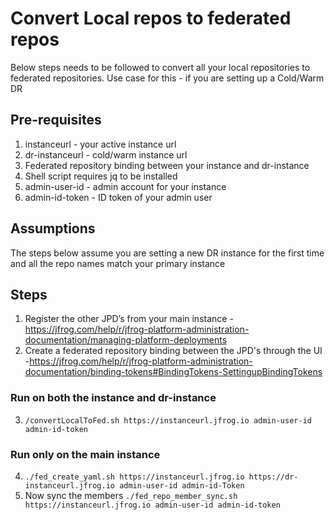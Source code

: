 # Convert Local repos to federated repos

Below steps needs to be followed to convert all your local repositories to federated repositories. Use case for this - if you are setting up a Cold/Warm DR

## Pre-requisites
1. instanceurl - your active instance url
2. dr-instanceurl - cold/warm instance url 
3. Federated repository binding between your instance and dr-instance
4. Shell script requires jq to be installed 
5. admin-user-id - admin account for your instance
6. admin-id-token - ID token of your admin user

## Assumptions
The steps below assume you are setting a new DR instance for the first time and all the repo names match your primary instance

## Steps 
1. Register the other JPD’s from your main instance - https://jfrog.com/help/r/jfrog-platform-administration-documentation/managing-platform-deployments
2. Create a federated repository binding between the JPD's through the UI -https://jfrog.com/help/r/jfrog-platform-administration-documentation/binding-tokens#BindingTokens-SettingupBindingTokens
### Run on both the instance and dr-instance
3. ```/convertLocalToFed.sh https://instanceurl.jfrog.io admin-user-id admin-id-token```
### Run only on the main instance 
4. ```./fed_create_yaml.sh https://instanceurl.jfrog.io https://dr-instanceurl.jfrog.io admin-user-id admin-id-Token```
5. Now sync the members ```./fed_repo_member_sync.sh https://instanceurl.jfrog.io admin-user-id admin-id-token```